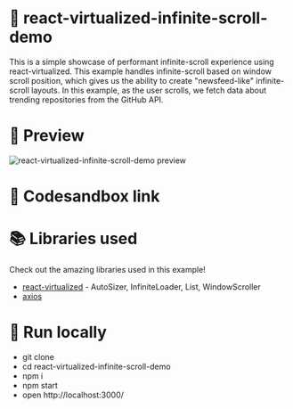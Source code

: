 # 📜 react-virtualized-infinite-scroll-demo
This is a simple showcase of performant infinite-scroll experience
using react-virtualized. This example handles infinite-scroll based on
window scroll position, which gives us the ability to create
"newsfeed-like" infinite-scroll layouts. In this example, as the user
scrolls, we fetch data about trending repositories from the GitHub
API.

# 🔎 Preview
![react-virtualized-infinite-scroll-demo preview](react-virtualized-infinite-scroll-demo-preview.gif)

# 🔗 Codesandbox link

# 📚 Libraries used
Check out the amazing libraries used in this example!
- [react-virtualized](https://github.com/bvaughn/react-virtualized) - AutoSizer, InfiniteLoader, List, WindowScroller
- [axios](https://github.com/axios/axios)

# 🏁 Run locally
- git clone
- cd react-virtualized-infinite-scroll-demo
- npm i
- npm start
- open http://localhost:3000/